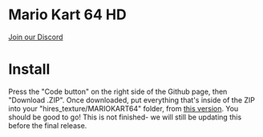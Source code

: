 # Mario Kart 64 HD

[Join our Discord](https://discord.gg/Wva8Rwf)

# Install
Press the "Code button" on the right side of the Github page, then "Download .ZIP".
Once downloaded, put everything that's inside of the ZIP into your "hires_texture/MARIOKART64" folder, from [this version](https://drive.google.com/file/d/1BKLIb1BD2LEabzTeCp6tkl3U9zBBMWQY/view?usp=sharing).
You should be good to go!
This is not finished- we will still be updating this before the final release. 
